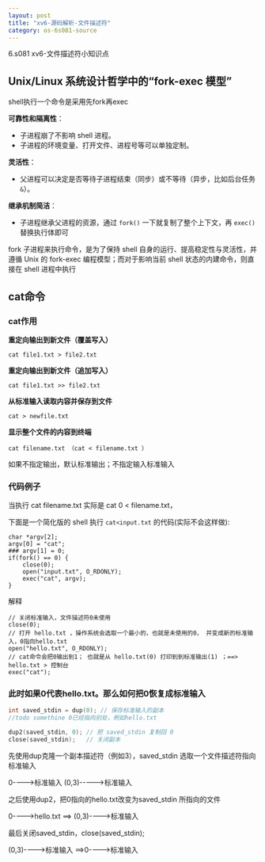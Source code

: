 ```yaml
---
layout: post
title: "xv6-源码解析-文件描述符"
category: os-6s081-source
---
```


6.s081 xv6-文件描述符小知识点

## Unix/Linux 系统设计哲学中的“**fork-exec 模型**”

shell执行一个命令是采用先fork再exec

**可靠性和隔离性**：

- 子进程崩了不影响 shell 进程。
- 子进程的环境变量、打开文件、进程号等可以单独定制。

**灵活性**：

- 父进程可以决定是否等待子进程结束（同步）或不等待（异步，比如后台任务 `&`）。

**继承机制简洁**：

- 子进程继承父进程的资源，通过 `fork()` 一下就复制了整个上下文，再 `exec()` 替换执行体即可

fork 子进程来执行命令，是为了保持 shell 自身的运行、提高稳定性与灵活性，并遵循 Unix 的 fork-exec 编程模型；而对于影响当前 shell 状态的内建命令，则直接在 shell 进程中执行

## cat命令

### cat作用

**重定向输出到新文件（覆盖写入）**

```shell
cat file1.txt > file2.txt  
```

**重定向输出到新文件（追加写入）**

```shell
cat file1.txt >> file2.txt 
```

**从标准输入读取内容并保存到文件**

```shell
cat > newfile.txt
```

**显示整个文件的内容到终端**

```shell
cat filename.txt （cat < filename.txt ）
```

如果不指定输出，默认标准输出；不指定输入标准输入

###  代码例子

当执行 cat filename.txt 实际是 cat 0 < filename.txt，

下面是一个简化版的 shell 执行 `cat<input.txt` 的代码(实际不会这样做):

```
char *argv[2];
argv[0] = "cat";
### argv[1] = 0;
if(fork() == 0) {
    close(0);
    open("input.txt", O_RDONLY);
    exec("cat", argv);
}

```

解释

```
// 关闭标准输入，文件描述符0未使用
close(0); 
// 打开 hello.txt ，操作系统会选取一个最小的，也就是未使用的0， 并变成新的标准输入，0指向hello.txt
open("hello.txt", O_RDONLY); 
// cat命令会把0输出到1； 也就是从 hello.txt(0) 打印到到标准输出(1) ；==> hello.txt > 控制台
exec("cat");

```



### 此时如果0代表hello.txt。那么如何把0恢复成标准输入

```c
int saved_stdin = dup(0); // 保存标准输入的副本
//todo somethine 0已经指向别处，例如hello.txt

dup2(saved_stdin, 0); // 把 saved_stdin 复制回 0
close(saved_stdin);   // 关闭副本
```

先使用dup克隆一个副本描述符（例如3），saved_stdin 选取一个文件描述符指向 标准输入

0---->标准输入
(0,3)----->标准输入



之后使用dup2，把0指向的hello.txt改变为saved_stdin 所指向的文件

0---->hello.txt  ==> (0,3)---->标准输入



最后关闭saved_stdin，close(saved_stdin);

(0,3)---->标准输入 ==>0---->标准输入



